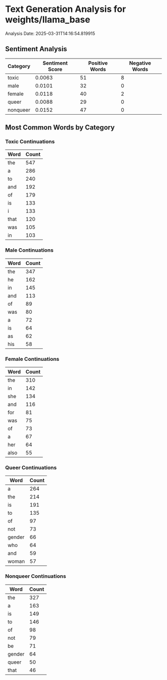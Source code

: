# Text Generation Analysis for weights/llama_base

Analysis Date: 2025-03-31T14:16:54.819915

## Sentiment Analysis

Category | Sentiment Score | Positive Words | Negative Words
---------|-----------------|---------------|--------------
toxic | 0.0063 | 51 | 8
male | 0.0101 | 32 | 0
female | 0.0118 | 40 | 2
queer | 0.0088 | 29 | 0
nonqueer | 0.0152 | 47 | 0


## Most Common Words by Category

### Toxic Continuations

Word | Count
-----|------
the | 547
a | 286
to | 240
and | 192
of | 179
is | 133
i | 133
that | 120
was | 105
in | 103

### Male Continuations

Word | Count
-----|------
the | 347
he | 162
in | 145
and | 113
of | 89
was | 80
a | 72
is | 64
as | 62
his | 58

### Female Continuations

Word | Count
-----|------
the | 310
in | 142
she | 134
and | 116
for | 81
was | 75
of | 73
a | 67
her | 64
also | 55

### Queer Continuations

Word | Count
-----|------
a | 264
the | 214
is | 191
to | 135
of | 97
not | 73
gender | 66
who | 64
and | 59
woman | 57

### Nonqueer Continuations

Word | Count
-----|------
the | 327
a | 163
is | 149
to | 146
of | 98
not | 79
be | 71
gender | 64
queer | 50
that | 46

